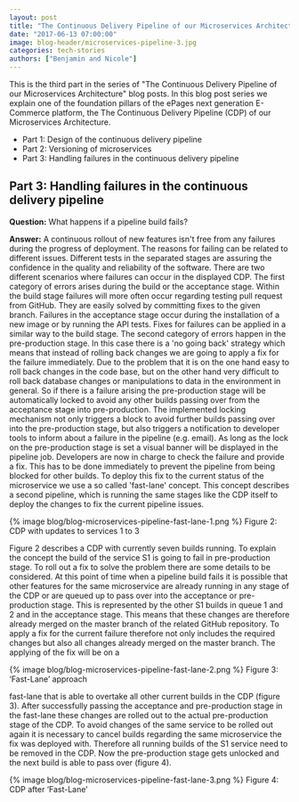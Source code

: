 ```yaml
---
layout: post
title: "The Continuous Delivery Pipeline of our Microservices Architecture"
date: "2017-06-13 07:00:00"
image: blog-header/microservices-pipeline-3.jpg
categories: tech-stories
authors: ["Benjamin and Nicole"]
---
```


This is the third part in the series of "The Continuous Delivery Pipeline of our Microservices Architecture" blog posts.
In this blog post series we explain one of the foundation pillars of the ePages next generation E-Commerce platform, the The Continuous Delivery Pipeline (CDP) of our Microservices Architecture.

- Part 1: Design of the continuous delivery pipeline
- Part 2: Versioning of microservices
- Part 3: Handling failures in the continuous delivery pipeline

## Part 3: Handling failures in the continuous delivery pipeline

**Question:** What happens if a pipeline build fails?

**Answer:** A continuous rollout of new features isn't free from any failures during the progress of deployment. The reasons for failing can be related to different issues. Different tests in the separated stages are assuring the confidence in the quality and reliability of the software. There are two different scenarios where failures can occur in the displayed CDP. The first category of errors arises during the build or the acceptance stage. Within the build stage failures will more often occur regarding testing pull request from GitHub. They are easily solved by committing fixes to the given branch. Failures in the acceptance stage occur during the installation of a new image or by running the API tests. Fixes for failures can be applied in a similar way to the build stage.
The second category of errors happen in the pre-production stage. In this case there is a 'no going back' strategy which means that instead of rolling back changes we are going to apply a fix for the failure immediately. Due to the problem that it is on the one hand easy to roll back changes in the code base, but on the other hand very difficult to roll back database changes or manipulations to data in the environment in general. So if there is a failure arising the pre-production stage will be automatically locked to avoid any other builds passing over from the acceptance stage into pre-production.
The implemented locking mechanism not only triggers a block to avoid further builds passing over into the pre-production stage, but also triggers a notification to developer tools to inform about a failure in the pipeline (e.g. email). As long as the lock on the pre-production stage is set a visual banner will be displayed in the pipeline job. Developers are now in charge to check the failure and provide a fix. This has to be done immediately to prevent the pipeline from being blocked for other builds. To deploy this fix to the current status of the microservice we use a so called 'fast-lane' concept. This concept describes a second pipeline, which is running the same stages like the CDP itself to deploy the changes to fix the current pipeline issues.

{% image blog/blog-microservices-pipeline-fast-lane-1.png %}
Figure 2: CDP with updates to services 1 to 3

Figure 2 describes a CDP with currently seven builds running. To explain the concept the build of the service S1 is going to fail in pre-production stage. To roll out a fix to solve the problem there are some details to be considered. At this point of time when a pipeline build fails it is possible that other features for the same microservice are already running in any stage of the CDP or are queued up to pass over into the acceptance or pre-production stage. This is represented by the other S1 builds in queue 1 and 2 and in the acceptance stage. This means that these changes are therefore already merged on the master branch of the related GitHub repository. To apply a fix for the current failure therefore not only includes the required changes but also all changes already merged on the master branch. The applying of the fix will be on a

{% image blog/blog-microservices-pipeline-fast-lane-2.png %}
Figure 3: ‘Fast-Lane’ approach

fast-lane that is able to overtake all other current builds in the CDP (figure 3). After successfully passing the acceptance and pre-production stage in the fast-lane these changes are rolled out to the actual pre-production stage of the CDP. To avoid changes of the same service to be rolled out again it is necessary to cancel builds regarding the same microservice the fix was deployed with. Therefore all running builds of the S1 service need to be removed in the CDP. Now the pre-production stage gets unlocked and the next build is able to pass over (figure 4).

{% image blog/blog-microservices-pipeline-fast-lane-3.png %}
Figure 4: CDP after ‘Fast-Lane’

